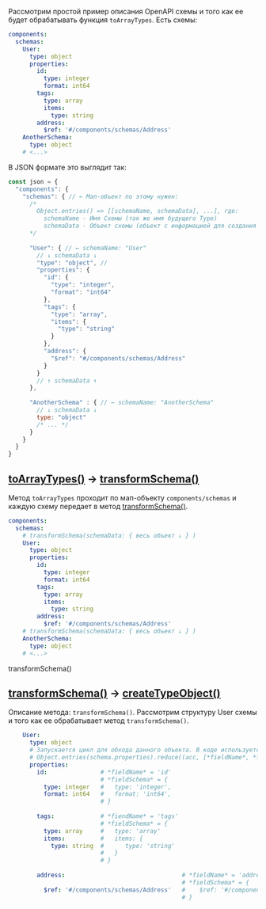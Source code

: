 Рассмотрим простой пример описания OpenAPI схемы и того как ее будет обрабатывать функция `toArrayTypes`.
Есть схемы:
```yaml
components:
  schemas:
    User:
      type: object
      properties:
        id:               
          type: integer   
          format: int64   
        tags:             
          type: array     
          items:          
            type: string  
        address:
          $ref: '#/components/schemas/Address'
    AnotherSchema:
      type: object
    # <...>
```
В JSON формате это выглядит так:
```js
const json = {
  "components": {
    "schemas": { // ← Мап-объект по этому нужен:
      /* 
        Object.entries() => [[schemaName, schemaData], ...], где:
          schemaName - Имя Схемы (так же имя будущего Type)
          schemaData - Объект схемы (объект с информацией для создания будущего Type)
      */
      
      "User": { // ← schemaName: "User"
        // ↓ schemaData ↓  
        "type": "object", // 
        "properties": { 
          "id": {
            "type": "integer",
            "format": "int64"
          },
          "tags": {
            "type": "array",
            "items": {
              "type": "string"
            }
          },
          "address": {
            "$ref": "#/components/schemas/Address"
          }
        }
        // ↑ schemaData ↑ 
      },
      
      "AnotherSchema" : { // ← schemaName: "AnotherSchema"
        // ↓ schemaData ↓
        type: "object"
        /* ... */
      }
    }
  }
}
```

## [toArrayTypes()](toArrayTypes.ts) → [transformSchema()](../utils/transformSchema/transformSchema.ts) 
Метод `toArrayTypes` проходит по мап-объекту `components/schemas` и каждую схему передает в метод 
[transformSchema()](../utils/transformSchema/transformSchema.ts).
```yaml
components:
  schemas:
    # transformSchema(schemaData: { весь объект ↓ } )
    User: 
      type: object
      properties:
        id:               
          type: integer   
          format: int64   
        tags:             
          type: array     
          items:          
            type: string  
        address:
          $ref: '#/components/schemas/Address'
    # transformSchema(schemaData: { весь объект ↓ } )
    AnotherSchema: 
      type: object
    # <...>
``` 

transformSchema()

## [transformSchema()](../utils/transformSchema/transformSchema.ts) → [createTypeObject()](../utils/transformSchema/transformSchema.ts) 

Описание метода: `transformSchema()`. Рассмотрим структуру User схемы и того как ее обрабатывает метод `transformSchema()`.
```yaml
    User:
      type: object
      # Запускается цикл для обхода данного объекта. В коде используется:
      # Object.entries(schema.properties).reduce((acc, [*fieldName*, *fieldSchema*] => {...}, [])
      properties:
        id:               # *fieldName* = 'id'
                          # *fieldSchema* = {
          type: integer   #   type: 'integer',
          format: int64   #   format: 'int64',
                          # }
                        
        tags:             # *fiendName* = 'tags'
                          # *fieldSchema* = {
          type: array     #   type: 'array'
          items:          #   items: {
            type: string  #      type: 'string'
                          #   }
                          # }
        
        address:                                 # *fieldName* = 'address'
                                                 # *fieldSchema* = {
          $ref: '#/components/schemas/Address'   #    $ref: '#/components/schemas/Address'
                                                 # }
```

